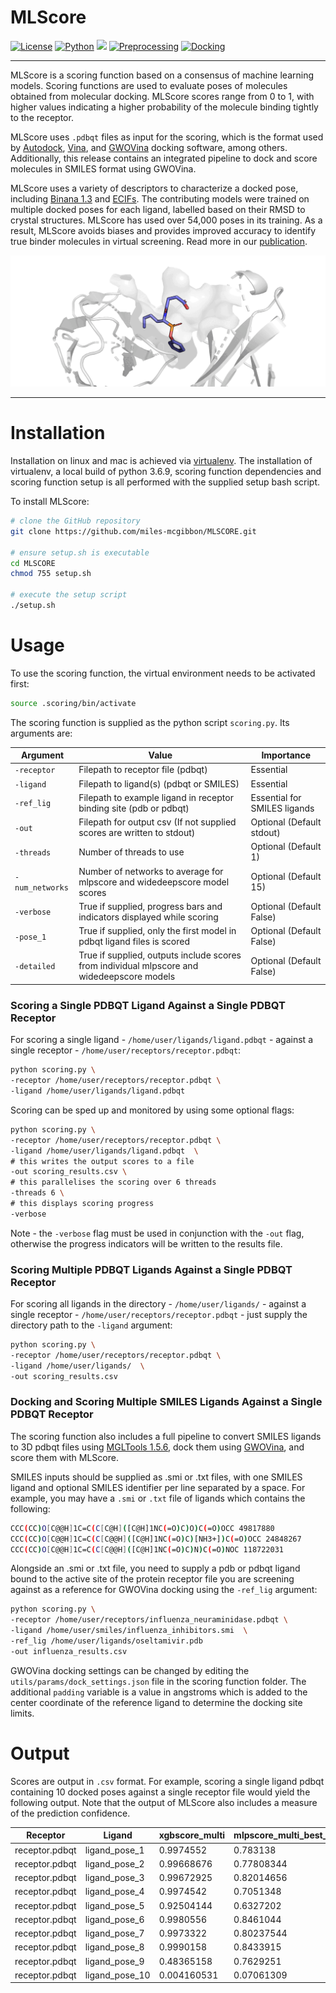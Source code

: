 # MLScore

[![License](https://img.shields.io/badge/License-MIT-blue)](https://opensource.org/licenses/MIT)
[![Python](https://img.shields.io/badge/Python-3.6.9-blue)](https://www.python.org/downloads/release/python-369/)
![](https://img.shields.io/badge/OS-linux%20%7C%20OS%20X-blueviolet)
[![Preprocessing](https://img.shields.io/badge/preprocessing-MGLTools%201.5.6-brightgreen)](https://ccsb.scripps.edu/mgltools/1-5-6/)
[![Docking](https://img.shields.io/badge/docking-GWOVina%201.0-brightgreen)](https://doi.org/10.1111/cbdd.13764)

---

MLScore is a scoring function based on a consensus of machine learning models. Scoring functions are used to evaluate poses of molecules obtained from molecular docking. MLScore scores range from 0 to 1, with higher values indicating a higher probability of the molecule binding tightly to the receptor.

MLScore uses `.pdbqt` files as input for the scoring, which is the format used by [Autodock](https://autodock.scripps.edu/), [Vina](https://dx.doi.org/10.1002/jcc.21334), and [GWOVina](https://cbbio.online/software/gwovina/index.html) docking software, among others. Additionally, this release contains an integrated pipeline to dock and score molecules in SMILES format using GWOVina.

MLScore uses a variety of descriptors to characterize a docked pose, including [Binana 1.3](https://git.durrantlab.pitt.edu/jdurrant/binana/-/tree/1.3) and [ECIFs](https://github.com/DIFACQUIM/ECIF). The contributing models were trained on multiple docked poses for each ligand, labelled based on their RMSD to crystal structures. MLScore has used over 54,000 poses in its training. As a result, MLScore avoids biases and provides improved accuracy to identify true binder molecules in virtual screening. Read more in our [publication]().


![](pose_labels.gif)

---

# Installation

Installation on linux and mac is achieved via [virtualenv](https://virtualenv.pypa.io/en/latest/). The installation of virtualenv, a local build of python 3.6.9, scoring function dependencies and scoring function setup is all performed with the supplied setup bash script.

To install MLScore:

```bash
# clone the GitHub repository
git clone https://github.com/miles-mcgibbon/MLSCORE.git

# ensure setup.sh is executable
cd MLSCORE
chmod 755 setup.sh

# execute the setup script
./setup.sh
```

# Usage

To use the scoring function, the virtual environment needs to be activated first:

```bash
source .scoring/bin/activate
```

The scoring function is supplied as the python script `scoring.py`. Its arguments are:

|Argument     |Value                                                                                     |Importance                  |
|-------------|------------------------------------------------------------------------------------------|----------------------------|
|`-receptor`    |Filepath to receptor file (pdbqt)                                                         |Essential                   |
|`-ligand `     |Filepath to ligand(s) (pdbqt or SMILES)                                                   |Essential                   |
|`-ref_lig`    |Filepath to example ligand in receptor binding site (pdb or pdbqt)                        |Essential for SMILES ligands|
|`-out`         |Filepath for output csv (If not supplied scores are written to stdout)                    |Optional (Default stdout)   |
|`-threads`     |Number of threads to use                                                                  |Optional (Default 1)        |
|`-num_networks`|Number of networks to average for mlpscore and widedeepscore model scores                 |Optional (Default 15)       |
|`-verbose`     |True if supplied, progress bars and indicators displayed while scoring                    |Optional (Default False)    |
|`-pose_1`      |True if supplied, only the first model in pdbqt ligand files is scored                    |Optional (Default False)    |
|`-detailed`    |True if supplied, outputs include scores from individual mlpscore and widedeepscore models|Optional (Default False)    |


### Scoring a Single PDBQT Ligand Against a Single PDBQT Receptor

For scoring a single ligand - `/home/user/ligands/ligand.pdbqt` - against a single receptor - `/home/user/receptors/receptor.pdbqt`:

```bash
python scoring.py \
-receptor /home/user/receptors/receptor.pdbqt \
-ligand /home/user/ligands/ligand.pdbqt
```

Scoring can be sped up and monitored by using some optional flags:

```bash
python scoring.py \
-receptor /home/user/receptors/receptor.pdbqt \
-ligand /home/user/ligands/ligand.pdbqt  \
# this writes the output scores to a file
-out scoring_results.csv \
# this parallelises the scoring over 6 threads
-threads 6 \
# this displays scoring progress
-verbose
```

Note - the `-verbose` flag must be used in conjunction with the `-out` flag, otherwise the progress indicators will be written to the results file.

### Scoring Multiple PDBQT Ligands Against a Single PDBQT Receptor

For scoring all ligands in the directory - `/home/user/ligands/` - against a single receptor - `/home/user/receptors/receptor.pdbqt` - just supply the directory path to the `-ligand` argument:


```bash
python scoring.py \
-receptor /home/user/receptors/receptor.pdbqt \
-ligand /home/user/ligands/  \
-out scoring_results.csv
```

### Docking and Scoring Multiple SMILES Ligands Against a Single PDBQT Receptor


The scoring function also includes a full pipeline to convert SMILES ligands to 3D pdbqt files using [MGLTools 1.5.6](https://ccsb.scripps.edu/mgltools/1-5-6/), dock them using [GWOVina](https://doi.org/10.1111/cbdd.13764), and score them with MLScore.

SMILES inputs should be supplied as .smi or .txt files, with one SMILES ligand and optional SMILES identifier per line separated by a space. For example, you may have a `.smi` or `.txt` file of ligands which contains the following:

```bash
CCC(CC)O[C@@H]1C=C(C[C@H]([C@H]1NC(=O)C)O)C(=O)OCC 49817880
CCC(CC)O[C@@H]1C=C(C[C@@H]([C@H]1NC(=O)C)[NH3+])C(=O)OCC 24848267
CCC(CC)O[C@@H]1C=C(C[C@@H]([C@H]1NC(=O)C)N)C(=O)NOC 118722031
```

Alongside an .smi or .txt file, you need to supply a pdb or pdbqt ligand bound to the active site of the protein receptor file you are screening against as a reference for GWOVina docking using the `-ref_lig` argument:

```bash
python scoring.py \
-receptor /home/user/receptors/influenza_neuraminidase.pdbqt \
-ligand /home/user/smiles/influenza_inhibitors.smi  \
-ref_lig /home/user/ligands/oseltamivir.pdb
-out influenza_results.csv
```

GWOVina docking settings can be changed by editing the `utils/params/dock_settings.json` file in the scoring function folder. The additional `padding` variable is a value in angstroms which is added to the center coordinate of the reference ligand to determine the docking site limits.


# Output

Scores are output in `.csv` format. For example, scoring a single ligand pdbqt containing 10 docked poses against a single receptor file would yield the following output. Note that the output of MLScore also includes a measure of the prediction confidence.

|Receptor      |Ligand        |xgbscore_multi|mlpscore_multi_best_average|wdscore_multi_best_average|multi_consensus|multi_consensus_stdev|multi_consensus_range|
|--------------|--------------|--------------|---------------------------|--------------------------|---------------|---------------------|---------------------|
|receptor.pdbqt|ligand_pose_1 |0.9974552     |0.783138                   |0.7250332                 |0.83520883     |0.11715221           |0.27242196           |
|receptor.pdbqt|ligand_pose_2 |0.99668676    |0.77808344                 |0.73867756                |0.83781594     |0.113484696          |0.2580092            |
|receptor.pdbqt|ligand_pose_3 |0.99672925    |0.82014656                 |0.7103614                 |0.8424124      |0.11796457           |0.28636783           |
|receptor.pdbqt|ligand_pose_4 |0.9974542     |0.7051348                  |0.6221999                 |0.7749297      |0.16095018           |0.37525433           |
|receptor.pdbqt|ligand_pose_5 |0.92504144    |0.6327202                  |0.6123963                 |0.723386       |0.14283314           |0.31264514           |
|receptor.pdbqt|ligand_pose_6 |0.9980556     |0.8461044                  |0.74997765                |0.86471254     |0.10212856           |0.24807793           |
|receptor.pdbqt|ligand_pose_7 |0.9973322     |0.80237544                 |0.65094346                |0.81688374     |0.14178425           |0.34638876           |
|receptor.pdbqt|ligand_pose_8 |0.9990158     |0.8433915                  |0.757661                  |0.8666894      |0.099900395          |0.24135482           |
|receptor.pdbqt|ligand_pose_9 |0.48365158    |0.7629251                  |0.70412195                |0.65023285     |0.12021217           |0.2792735            |
|receptor.pdbqt|ligand_pose_10|0.004160531   |0.07061309                 |0.1636547                 |0.07947611     |0.06541413           |0.15949416           |
